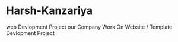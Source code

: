 # Harsh-Kanzariya
web Devlopment Project 
our Company Work On Website / Template Devlopment Project

